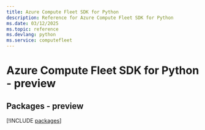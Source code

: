 ```yaml
---
title: Azure Compute Fleet SDK for Python
description: Reference for Azure Compute Fleet SDK for Python
ms.date: 03/12/2025
ms.topic: reference
ms.devlang: python
ms.service: computefleet
---
```

# Azure Compute Fleet SDK for Python - preview
## Packages - preview
[!INCLUDE [packages](compute-fleet-index.md)]
